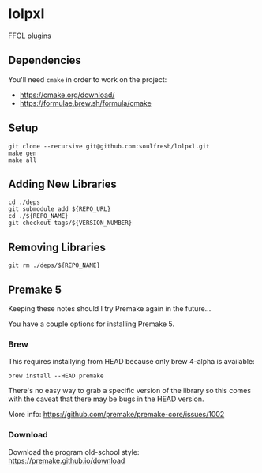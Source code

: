 # lolpxl
FFGL plugins

## Dependencies

You'll need `cmake` in order to work on the project:

- https://cmake.org/download/
- https://formulae.brew.sh/formula/cmake

## Setup

    git clone --recursive git@github.com:soulfresh/lolpxl.git
    make gen
    make all

## Adding New Libraries

    cd ./deps
    git submodule add ${REPO_URL}
    cd ./${REPO_NAME}
    git checkout tags/${VERSION_NUMBER}

## Removing Libraries

    git rm ./deps/${REPO_NAME}


## Premake 5

Keeping these notes should I try Premake again in the future...

You have a couple options for installing Premake 5.

### Brew
This requires installying from HEAD because only brew 4-alpha is available:

    brew install --HEAD premake

There's no easy way to grab a specific version of the library so this comes
with the caveat that there may be bugs in the HEAD version.

More info: https://github.com/premake/premake-core/issues/1002

### Download
Download the program old-school style: https://premake.github.io/download
